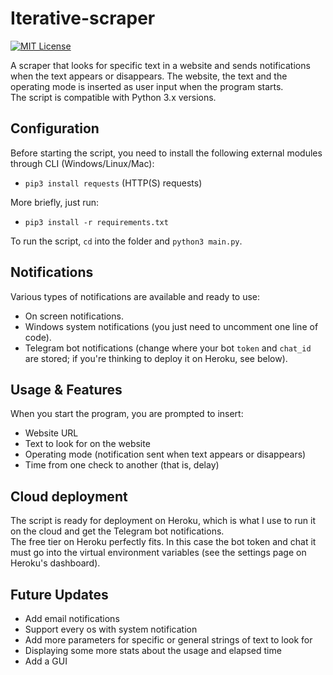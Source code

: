 # Iterative-scraper

[![MIT License](https://img.shields.io/github/license/drew458/ps5-scraper)](https://opensource.org/licenses/MIT)

A scraper that looks for specific text in a website and sends notifications when the text appears or disappears. The website, the text and the operating mode is inserted as user input when the program starts.  
The script is compatible with Python 3.x versions.

## Configuration

Before starting the script, you need to install the following external modules through CLI (Windows/Linux/Mac):
* `pip3 install requests` (HTTP(S) requests)

More briefly, just run:
* `pip3 install -r requirements.txt`

To run the script, `cd` into the folder and `python3 main.py`.

## Notifications

Various types of notifications are available and ready to use:
* On screen notifications.
* Windows system notifications (you just need to uncomment one line of code).
* Telegram bot notifications (change where your bot `token` and `chat_id` are stored; if you're thinking to deploy it on Heroku, see below).

## Usage & Features

When you start the program, you are prompted to insert:
* Website URL
* Text to look for on the website
* Operating mode (notification sent when text appears or disappears)
* Time from one check to another (that is, delay)

## Cloud deployment

The script is ready for deployment on Heroku, which is what I use to run it on the cloud and get the Telegram bot notifications.  
The free tier on Heroku perfectly fits. In this case the bot token and chat it must go into the virtual environment variables (see the settings page on Heroku's dashboard).

## Future Updates

* Add email notifications
* Support every os with system notification
* Add more parameters for specific or general strings of text to look for
* Displaying some more stats about the usage and elapsed time
* Add a GUI
